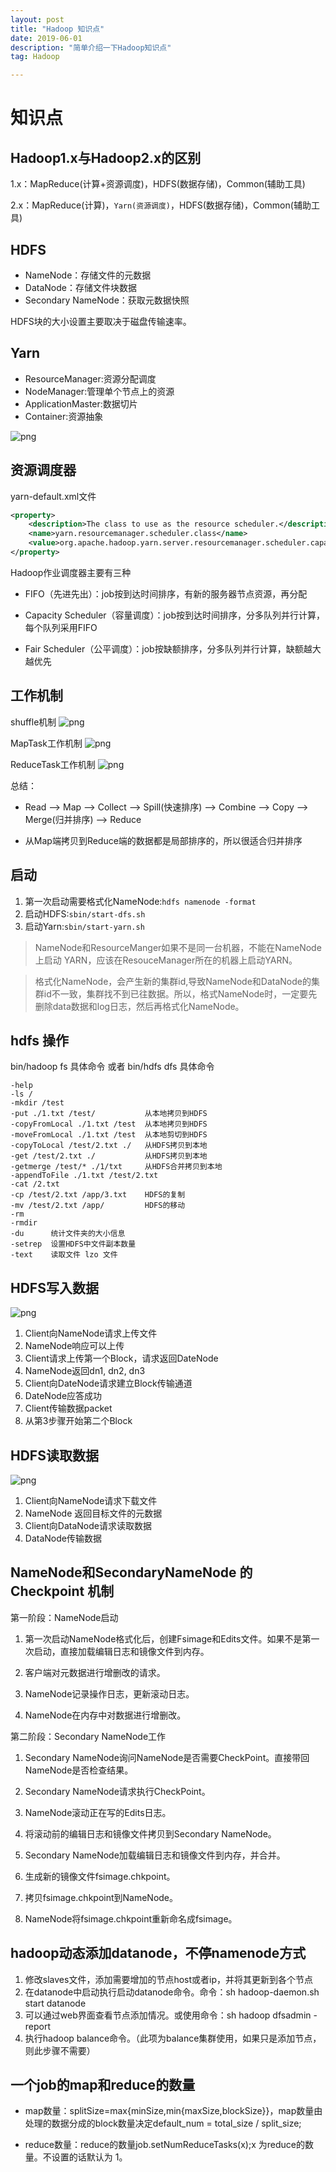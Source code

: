 ```yaml
---
layout: post
title: "Hadoop 知识点"
date: 2019-06-01
description: "简单介绍一下Hadoop知识点"
tag: Hadoop

---
```


# 知识点

## Hadoop1.x与Hadoop2.x的区别

1.x：MapReduce(计算+资源调度)，HDFS(数据存储)，Common(辅助工具)

2.x：MapReduce(计算)，`Yarn(资源调度)`，HDFS(数据存储)，Common(辅助工具)


## HDFS

- NameNode：存储文件的元数据
- DataNode：存储文件块数据
- Secondary NameNode：获取元数据快照

HDFS块的大小设置主要取决于磁盘传输速率。

## Yarn

- ResourceManager:资源分配调度
- NodeManager:管理单个节点上的资源
- ApplicationMaster:数据切片
- Container:资源抽象

![png](/images/posts/all/yarn架构图.PNG)


## 资源调度器

yarn-default.xml文件
```xml
<property>
    <description>The class to use as the resource scheduler.</description>
    <name>yarn.resourcemanager.scheduler.class</name>
	<value>org.apache.hadoop.yarn.server.resourcemanager.scheduler.capacity.CapacityScheduler</value>
</property>
```

Hadoop作业调度器主要有三种

- FIFO（先进先出）：job按到达时间排序，有新的服务器节点资源，再分配

- Capacity Scheduler（容量调度）：job按到达时间排序，分多队列并行计算，每个队列采用FIFO

- Fair Scheduler（公平调度）：job按缺额排序，分多队列并行计算，缺额越大越优先



## 工作机制

shuffle机制
![png](/images/posts/all/hadoop的shuffle机制图.PNG)

MapTask工作机制
![png](/images/posts/all/hadoop的MapTask工作机制.PNG)

ReduceTask工作机制
![png](/images/posts/all/hadoop的ReduceTask工作机制.PNG)


总结：

- Read --> Map --> Collect --> Spill(快速排序) --> Combine --> Copy --> Merge(归并排序) --> Reduce

- 从Map端拷贝到Reduce端的数据都是局部排序的，所以很适合归并排序


## 启动

1. 第一次启动需要格式化NameNode:`hdfs namenode -format`
2. 启动HDFS:`sbin/start-dfs.sh`
3. 启动Yarn:`sbin/start-yarn.sh`

> NameNode和ResourceManger如果不是同一台机器，不能在NameNode上启动 YARN，应该在ResouceManager所在的机器上启动YARN。

> 格式化NameNode，会产生新的集群id,导致NameNode和DataNode的集群id不一致，集群找不到已往数据。所以，格式NameNode时，一定要先删除data数据和log日志，然后再格式化NameNode。



## hdfs 操作

bin/hadoop fs 具体命令 或者 bin/hdfs dfs 具体命令
```
-help
-ls /
-mkdir /test
-put ./1.txt /test/           从本地拷贝到HDFS
-copyFromLocal ./1.txt /test  从本地拷贝到HDFS
-moveFromLocal ./1.txt /test  从本地剪切到HDFS
-copyToLocal /test/2.txt ./   从HDFS拷贝到本地
-get /test/2.txt ./           从HDFS拷贝到本地
-getmerge /test/* ./1/txt     从HDFS合并拷贝到本地
-appendToFile ./1.txt /test/2.txt   
-cat /2.txt
-cp /test/2.txt /app/3.txt    HDFS的复制
-mv /test/2.txt /app/         HDFS的移动
-rm
-rmdir
-du      统计文件夹的大小信息
-setrep  设置HDFS中文件副本数量
-text    读取文件 lzo 文件
```

## HDFS写入数据

![png](/images/posts/all/hdfs写入数据流程图.PNG)

1. Client向NameNode请求上传文件
2. NameNode响应可以上传
3. Client请求上传第一个Block，请求返回DateNode
4. NameNode返回dn1, dn2, dn3
5. Client向DateNode请求建立Block传输通道
6. DateNode应答成功
7. Client传输数据packet
8. 从第3步骤开始第二个Block


## HDFS读取数据

![png](/images/posts/all/hdfs读取数据流程图.PNG)

1. Client向NameNode请求下载文件
2. NameNode 返回目标文件的元数据
3. Client向DataNode请求读取数据
4. DataNode传输数据


## NameNode和SecondaryNameNode 的 Checkpoint 机制

第一阶段：NameNode启动

1. 第一次启动NameNode格式化后，创建Fsimage和Edits文件。如果不是第一次启动，直接加载编辑日志和镜像文件到内存。

2. 客户端对元数据进行增删改的请求。

3. NameNode记录操作日志，更新滚动日志。

4. NameNode在内存中对数据进行增删改。

第二阶段：Secondary NameNode工作

1. Secondary NameNode询问NameNode是否需要CheckPoint。直接带回NameNode是否检查结果。

2. Secondary NameNode请求执行CheckPoint。

3. NameNode滚动正在写的Edits日志。

4. 将滚动前的编辑日志和镜像文件拷贝到Secondary NameNode。

5. Secondary NameNode加载编辑日志和镜像文件到内存，并合并。

6. 生成新的镜像文件fsimage.chkpoint。

7. 拷贝fsimage.chkpoint到NameNode。

8. NameNode将fsimage.chkpoint重新命名成fsimage。


## hadoop动态添加datanode，不停namenode方式

1. 修改slaves文件，添加需要增加的节点host或者ip，并将其更新到各个节点
2. 在datanode中启动执行启动datanode命令。命令：sh hadoop-daemon.sh start datanode
3. 可以通过web界面查看节点添加情况。或使用命令：sh hadoop dfsadmin -report
4. 执行hadoop balance命令。（此项为balance集群使用，如果只是添加节点，则此步骤不需要）



## 一个job的map和reduce的数量

- map数量：splitSize=max{minSize,min{maxSize,blockSize}}，map数量由处理的数据分成的block数量决定default_num = total_size / split_size;

- reduce数量：reduce的数量job.setNumReduceTasks(x);x 为reduce的数量。不设置的话默认为 1。


